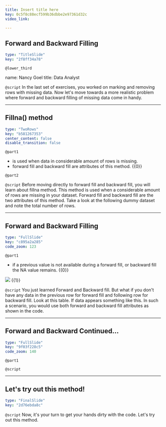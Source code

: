 ```yaml
---
title: Insert title here
key: 0c5f8c88ecf599b36dbbe2e97361d32c
video_link:

---
```

## Forward and Backward Filling

```yaml
type: "TitleSlide"
key: "2f8ff34a78"
```

`@lower_third`

name: Nancy Goel
title: Data Analyst


`@script`
In the last set of exercises, you worked on marking and removing rows with missing data. Now let's move towards a more realistic problem where forward and backward filling of missing data come in handy.


---
## Fillna() method

```yaml
type: "TwoRows"
key: "b581267353"
center_content: false
disable_transition: false
```

`@part1`
- is used when data in considerable amount of rows is missing.
- forward fill and backward fill are attributes of this method.
{{0}}


`@part2`



`@script`
Before moving directly to forward fill and backward fill, you will learn about fillna method. This method is used when a considerable amount of rows are missing in your dataset. Forward fill and backward fill are the two attributes of this method. Take a look at the following dummy dataset and note the total number of rows.


---
## Forward and Backward Filling

```yaml
type: "FullSlide"
key: "c895a2a285"
code_zoom: 123
```

`@part1`
- if a previous value is not available during a forward fill, or backward fill the NA value remains. {{0}}

![](https://assets.datacamp.com/production/repositories/4322/datasets/7887940cca37f7adb1131a3401c9eff59c637aa6/Screen%20Shot%202018-12-24%20at%2010.50.44%20PM.png) {{1}}


`@script`
You just learned Forward and Backward fill. But what if you don't have any data in the previous row for forward fill and following row for backward fill. Look at this table. If data appears something like this. In such a scenario, you would use both forward and backward fill attributes as shown in the code.


---
## Forward and Backward Continued...

```yaml
type: "FullSlide"
key: "9f03f228c5"
code_zoom: 140
```

`@part1`



`@script`



---
## Let's try out this method!

```yaml
type: "FinalSlide"
key: "2d76ebda8c"
```

`@script`
Now, it's your turn to get your hands dirty with the code. Let's try out this method.


